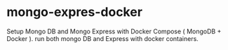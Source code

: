 # mongo-expres-docker
Setup Mongo DB and Mongo Express with Docker Compose ( MongoDB + Docker ). 
run both mongo DB and Express with docker containers. 
